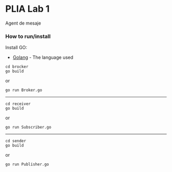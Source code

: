 # PLIA Lab 1

Agent de mesaje

### How to run/install

Install GO:

* [Golang](https://golang.org/) - The language used

```
cd brocker
go build
```
or

```
go run Broker.go
```
---------------
```
cd receiver
go build
```
or

```
go run Subscriber.go
```
-------------------
```
cd sender
go build
```
or

```
go run Publisher.go
```

